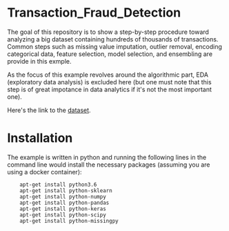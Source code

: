 # Transaction_Fraud_Detection

The goal of this repository is to show a step-by-step procedure toward analyzing a big dataset containing hundreds of thousands of transactions. Common steps such as missing value imputation, outlier removal, encoding categorical data, feature selection, model selection, and ensembling are provide in this exmple.

As the focus of this example revolves around the algorithmic part, EDA (exploratory data analysis) is excluded here (but one must note that this step is of great impotance in data analytics if it's not the most important one).

Here's the link to the [dataset](https://www.kaggle.com/c/ieee-fraud-detection/data).

# Installation
The example is written in python and running the following lines in the command line would install the necessary packages (assuming you are using a docker container):

        apt-get install python3.6
        apt-get install python-sklearn
        apt-get install python-numpy
        apt-get install python-pandas
        apt-get install python-keras
        apt-get install python-scipy
        apt-get install python-missingpy
        
